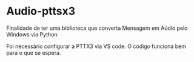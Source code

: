 # Audio-pttsx3
Finalidade de ter uma biblioteca que converta Mensagem em Aúdio pelo Windows via Python

Foi necessário configurar a PTTX3 via VS code.
O código funciona bem para o que se espera.
